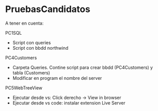 # PruebasCandidatos

A tener en cuenta: 

PC1SQL
- Script con queries
- Script con bbdd northwind

PC4Customers
- Carpeta Queries. Contine script para crear bbdd (PC4Customers) y tabla (Customers)
- Modificar en program el nombre del server

PC5WebTreeView
- Ejecutar desde vs: Click derecho -> View in browser
- Ejecutar desde vs code: instalar extension Live Server
